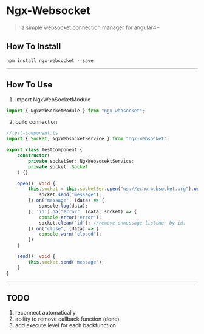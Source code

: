 # Ngx-Websocket
> a simple websocket connection manager for angular4+

## How To Install
```shell
npm install ngx-websocket --save
```
***

## How To Use
1. import NgxWebSocketModule
```typescript
import { NgxWebSocketModule } from "ngx-websocket";
```

2. build connection
```typescript
//test-component.ts
import { Socket, NgxWebsocketService } from "ngx-websocket";

export class TestComponent {
    constructor(
        private socketSer: NgxWebsocektService;
        private socket: Socket
    ) {}

    open(): void {
        this.socket = this.socketSer.open("ws://echo.websocket.org").on("open", (data, socket, event) => {
            socket.send("message");
        }).on("message", (data) => {
            sonsole.log(data);
        }, 'id').on("error", (data, socket) => {
            console.error("error");
            socket.clean('id'); //remove onmessage listener by id.
        }).on("close", (data) => {
            console.warn("closed");
        })
    }

    send(): void {
        this.socket.send("message");
    }
}
```

***
## TODO
1. reconnect automatically
2. ability to remove callback function  (done)
3. add execute level for each backfunction